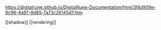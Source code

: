 
https://digitalrune.github.io/DigitalRune-Documentation/html/3f4d959e-9c98-4a97-8d85-7a73c26145d7.htm

[[shadow]]
[[rendering]]